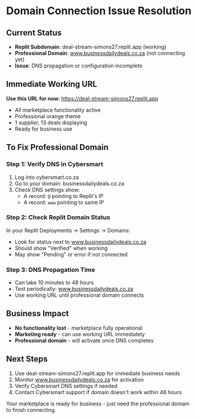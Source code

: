 # Domain Connection Issue Resolution

## Current Status
- **Replit Subdomain**: deal-stream-simons27.replit.app (working)
- **Professional Domain**: www.businessdailydeals.co.za (not connecting yet)
- **Issue**: DNS propagation or configuration incomplete

## Immediate Working URL
**Use this URL for now**: https://deal-stream-simons27.replit.app
- All marketplace functionality active
- Professional orange theme
- 1 supplier, 13 deals displaying
- Ready for business use

## To Fix Professional Domain

### Step 1: Verify DNS in Cybersmart
1. Log into cybersmart.co.za
2. Go to your domain: businessdailydeals.co.za
3. Check DNS settings show:
   - A record: `@` pointing to Replit's IP
   - A record: `www` pointing to same IP

### Step 2: Check Replit Domain Status
In your Replit Deployments → Settings → Domains:
- Look for status next to www.businessdailydeals.co.za
- Should show "Verified" when working
- May show "Pending" or error if not connected

### Step 3: DNS Propagation Time
- Can take 10 minutes to 48 hours
- Test periodically: www.businessdailydeals.co.za
- Use working URL until professional domain connects

## Business Impact
- **No functionality lost** - marketplace fully operational
- **Marketing ready** - can use working URL immediately
- **Professional domain** - will activate once DNS completes

## Next Steps
1. Use deal-stream-simons27.replit.app for immediate business needs
2. Monitor www.businessdailydeals.co.za for activation
3. Verify Cybersmart DNS settings if needed
4. Contact Cybersmart support if domain doesn't work within 48 hours

Your marketplace is ready for business - just need the professional domain to finish connecting.